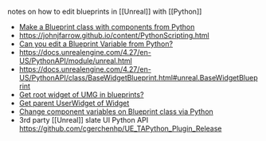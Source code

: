 notes on how to edit blueprints in [[Unreal]] with [[Python]]

- [Make a Blueprint class with components from Python](https://dev.epicgames.com/community/snippets/8zx/unreal-engine-make-a-blueprint-class-with-components-from-python)
- https://johnjfarrow.github.io/content/PythonScripting.html
- [Can you edit a Blueprint Variable from Python?](https://forums.unrealengine.com/t/can-you-edit-a-blueprint-variable-from-python/123147)
- https://docs.unrealengine.com/4.27/en-US/PythonAPI/module/unreal.html
- https://docs.unrealengine.com/4.27/en-US/PythonAPI/class/BaseWidgetBlueprint.html#unreal.BaseWidgetBlueprint
- [Get root widget of UMG in blueprints?](https://forums.unrealengine.com/t/get-root-widget-of-umg-in-blueprints/364290)
- [Get parent UserWidget of Widget](https://forums.unrealengine.com/t/get-parent-userwidget-of-widget/476221)
- [Change component variables on Blueprint class via Python](https://forums.unrealengine.com/t/change-component-variables-on-blueprint-class-via-python/152584)
- 3rd party [[Unreal]] slate UI Python API https://github.com/cgerchenhp/UE_TAPython_Plugin_Release


